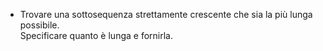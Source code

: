 - Trovare una sottosequenza strettamente crescente che sia la più lunga possibile. \
Specificare quanto è lunga e fornirla.
